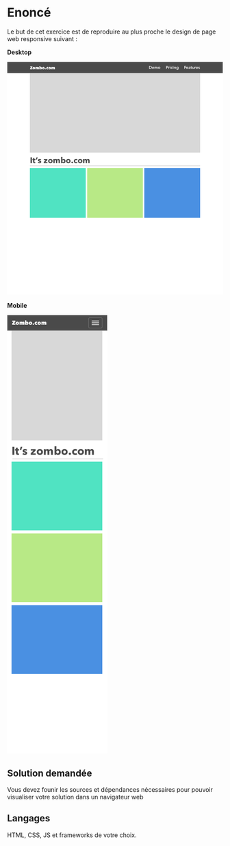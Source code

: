 # Enoncé
Le but de cet exercice est de reproduire au plus proche le design de page web responsive suivant : 

**Desktop**

![Desktop](./res/desktop.png)

**Mobile**

![Mobile portrait](./res/mobile.png)

## Solution demandée
Vous devez founir les sources et dépendances nécessaires pour pouvoir visualiser votre solution dans un navigateur web

## Langages
HTML, CSS, JS et frameworks de votre choix. 

